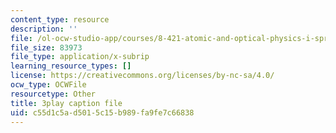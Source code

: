 ```yaml
---
content_type: resource
description: ''
file: /ol-ocw-studio-app/courses/8-421-atomic-and-optical-physics-i-spring-2014/c55d1c5ad5015c15b989fa9fe7c66838_EfuSYmCQSY8.vtt
file_size: 83973
file_type: application/x-subrip
learning_resource_types: []
license: https://creativecommons.org/licenses/by-nc-sa/4.0/
ocw_type: OCWFile
resourcetype: Other
title: 3play caption file
uid: c55d1c5a-d501-5c15-b989-fa9fe7c66838
---
```

